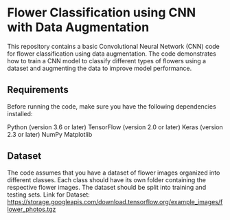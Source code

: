 # Flower Classification using CNN with Data Augmentation

This repository contains a basic Convolutional Neural Network (CNN) code for flower classification using data augmentation. The code demonstrates how to train a CNN model to classify different types of flowers using a dataset and augmenting the data to improve model performance.

## Requirements

Before running the code, make sure you have the following dependencies installed:

Python (version 3.6 or later)
TensorFlow (version 2.0 or later)
Keras (version 2.3 or later)
NumPy
Matplotlib

## Dataset
The code assumes that you have a dataset of flower images organized into different classes. Each class should have its own folder containing the respective flower images. The dataset should be split into training and testing sets.
Link for Dataset: https://storage.googleapis.com/download.tensorflow.org/example_images/flower_photos.tgz
